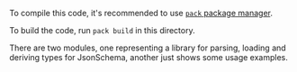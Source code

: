 To compile this code, it's recommended to use [`pack` package manager](https://github.com/stefan-hoeck/idris2-pack/blob/main/INSTALL.md).

To build the code, run `pack build` in this directory.

There are two modules, one representing a library for parsing, loading and deriving types for JsonSchema,
another just shows some usage examples.
